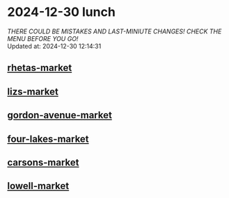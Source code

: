 # 2024-12-30 lunch  
*THERE COULD BE MISTAKES AND LAST-MINIUTE CHANGES! CHECK THE MENU BEFORE YOU GO!*  
Updated at: 2024-12-30 12:14:31  
## [rhetas-market](https://wisc-housingdining.nutrislice.com/menu/rhetas-market/lunch/2024-12-30)  
## [lizs-market](https://wisc-housingdining.nutrislice.com/menu/lizs-market/lunch/2024-12-30)  
## [gordon-avenue-market](https://wisc-housingdining.nutrislice.com/menu/gordon-avenue-market/lunch/2024-12-30)  
## [four-lakes-market](https://wisc-housingdining.nutrislice.com/menu/four-lakes-market/lunch/2024-12-30)  
## [carsons-market](https://wisc-housingdining.nutrislice.com/menu/carsons-market/lunch/2024-12-30)  
## [lowell-market](https://wisc-housingdining.nutrislice.com/menu/lowell-market/lunch/2024-12-30)  
  

